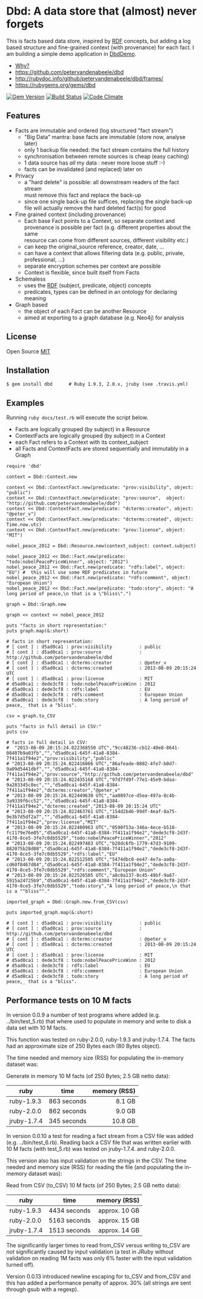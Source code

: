 # Dbd: A data store that (almost) never forgets

This is facts based data store, inspired by [RDF] concepts, but adding a
log based structure and fine-grained context (with provenance) for each fact.
I am building a simple demo application in [DbdDemo].

* [Why?][Rationale]
* <https://github.com/petervandenabeele/dbd>
* <http://rubydoc.info/github/petervandenabeele/dbd/frames/>
* <https://rubygems.org/gems/dbd>

[![Gem Version](https://badge.fury.io/rb/dbd.png)](http://badge.fury.io/rb/dbd)
[![Build Status](https://travis-ci.org/petervandenabeele/dbd.png?branch=master)](http://travis-ci.org/petervandenabeele/dbd)
[![Code Climate](https://codeclimate.com/github/petervandenabeele/dbd.png)](https://codeclimate.com/github/petervandenabeele/dbd)

## Features

* Facts are immutable and ordered (log structured "fact stream")
  * "Big Data" mantra: base facts are immutable (store now, analyse later)
  * only 1 backup file needed: the fact stream contains the full history
  * synchronisation between remote sources is cheap (easy caching)
  * 1 data source has _all_ my data : never more loose stuff :-)
  * facts can be invalidated (and replaced) later on
* Privacy
  * a "hard delete" is possible: all downstream readers of the fact stream  
    must remove this fact and replace the back-up
  * since one single back-up file suffices, replacing the *single* back-up  
    file will actually remove the hard deleted fact(s) for good
* Fine grained context (including provenance)
  * Each base Fact points to a Context, so separate context and  
    provenance is possible per fact (e.g. different properties about the same  
    resource can come from different sources, different visibility etc.)
  * can keep the original_source reference, creator, date, …
  * can have a context that allows filtering data (e.g. public, private, professional, …)
  * separate encryption schemes per context are possible
  * Context is flexible, since built itself from Facts
* Schemaless
  * uses the [RDF] (subject, predicate, object) concepts
  * predicates, types can be defined in an ontology for declaring meaning
* Graph based
  * the object of each Fact can be another Resource
  * aimed at exporting to a graph database (e.g. Neo4j) for analysis

## License

Open Source [MIT]

## Installation

    $ gem install dbd      # Ruby 1.9.3, 2.0.x, jruby (see .travis.yml)

## Examples

Running `ruby docs/test.rb` will execute the script below.

* Facts are logically grouped (by subject) in a Resource
* ContextFacts are logically grouped (by subject) in a Context
* each Fact refers to a Context with its context_subject
* all Facts and ContextFacts are stored sequentially and immutably
  in a Graph

```
require 'dbd'

context = Dbd::Context.new

context << Dbd::ContextFact.new(predicate: "prov:visibility", object: "public")
context << Dbd::ContextFact.new(predicate: "prov:source",  object: "http://github.com/petervandenabeele/dbd")
context << Dbd::ContextFact.new(predicate: "dcterms:creator", object: "@peter_v")
context << Dbd::ContextFact.new(predicate: "dcterms:created", object: Time.now.utc)
context << Dbd::ContextFact.new(predicate: "prov:license", object: "MIT")

nobel_peace_2012 = Dbd::Resource.new(context_subject: context.subject)

nobel_peace_2012 << Dbd::Fact.new(predicate: "todo:nobelPeacePriceWinner", object: "2012")
nobel_peace_2012 << Dbd::Fact.new(predicate: "rdfs:label", object: "EU") #  this will use some RDF predicates in future
nobel_peace_2012 << Dbd::Fact.new(predicate: "rdfs:comment", object: "European Union")
nobel_peace_2012 << Dbd::Fact.new(predicate: "todo:story", object: "A long period of peace,\n that is a \"bliss\".")

graph = Dbd::Graph.new

graph << context << nobel_peace_2012

puts "facts in short representation:"
puts graph.map(&:short)

# facts in short representation:
# [ cont ] : d5ad0ca1 : prov:visibility          : public
# [ cont ] : d5ad0ca1 : prov:source              : http://github.com/petervandenabeele/dbd
# [ cont ] : d5ad0ca1 : dcterms:creator          : @peter_v
# [ cont ] : d5ad0ca1 : dcterms:created          : 2013-08-09 20:15:24 UTC
# [ cont ] : d5ad0ca1 : prov:license             : MIT
# d5ad0ca1 : dede3cf8 : todo:nobelPeacePriceWinn : 2012
# d5ad0ca1 : dede3cf8 : rdfs:label               : EU
# d5ad0ca1 : dede3cf8 : rdfs:comment             : European Union
# d5ad0ca1 : dede3cf8 : todo:story               : A long period of peace,_ that is a "bliss".

csv = graph.to_CSV

puts "facts in full detail in CSV:"
puts csv

# facts in full detail in CSV:
#  "2013-08-09 20:15:24.022368550 UTC","9cc48236-cb12-40e8-8641-08407b9a03fb","","d5ad0ca1-645f-41a8-8384-7f411a1f94e2","prov:visibility","public"
# "2013-08-09 20:15:24.022416066 UTC","86afeade-0802-4fe7-b0d7-9a09d5441dbf","","d5ad0ca1-645f-41a8-8384-7f411a1f94e2","prov:source","http://github.com/petervandenabeele/dbd"
# "2013-08-09 20:15:24.022435168 UTC","97d7fd9f-77e1-45e9-bdaa-9a283345c8ec","","d5ad0ca1-645f-41a8-8384-7f411a1f94e2","dcterms:creator","@peter_v"
# "2013-08-09 20:15:24.022449630 UTC","aa0897ce-d5ea-497a-8c4b-3a9339f6cc52","","d5ad0ca1-645f-41a8-8384-7f411a1f94e2","dcterms:created","2013-08-09 20:15:24 UTC"
# "2013-08-09 20:15:24.022463761 UTC","154d2b46-99df-4eaf-8a75-9e3b7d5df2a7","","d5ad0ca1-645f-41a8-8384-7f411a1f94e2","prov:license","MIT"
# "2013-08-09 20:15:24.022480963 UTC","0590f53a-346a-4ece-b510-fc1179e76e05","d5ad0ca1-645f-41a8-8384-7f411a1f94e2","dede3cf8-2d3f-4170-8ce5-3fe7c0db5529","todo:nobelPeacePriceWinner","2012"
# "2013-08-09 20:15:24.022497483 UTC","b28dc6fb-1779-47d3-9109-882075b28d08","d5ad0ca1-645f-41a8-8384-7f411a1f94e2","dede3cf8-2d3f-4170-8ce5-3fe7c0db5529","rdfs:label","EU"
# "2013-08-09 20:15:24.022512505 UTC","5474dbc0-ee47-4e7a-aa0a-cd60f8467d84","d5ad0ca1-645f-41a8-8384-7f411a1f94e2","dede3cf8-2d3f-4170-8ce5-3fe7c0db5529","rdfs:comment","European Union"
# "2013-08-09 20:15:24.022526505 UTC","a8c0a137-8c45-49bf-9a87-5915a24725b9","d5ad0ca1-645f-41a8-8384-7f411a1f94e2","dede3cf8-2d3f-4170-8ce5-3fe7c0db5529","todo:story","A long period of peace,\n that is a ""bliss""."

imported_graph = Dbd::Graph.new.from_CSV(csv)

puts imported_graph.map(&:short)

# [ cont ] : d5ad0ca1 : prov:visibility          : public
# [ cont ] : d5ad0ca1 : prov:source              : http://github.com/petervandenabeele/dbd
# [ cont ] : d5ad0ca1 : dcterms:creator          : @peter_v
# [ cont ] : d5ad0ca1 : dcterms:created          : 2013-08-09 20:15:24 UTC
# [ cont ] : d5ad0ca1 : prov:license             : MIT
# d5ad0ca1 : dede3cf8 : todo:nobelPeacePriceWinn : 2012
# d5ad0ca1 : dede3cf8 : rdfs:label               : EU
# d5ad0ca1 : dede3cf8 : rdfs:comment             : European Union
# d5ad0ca1 : dede3cf8 : todo:story               : A long period of peace,_ that is a "bliss".
```

## Performance tests on 10 M facts

In version 0.0.9 a number of test programs where added (e.g. ../bin/test_5.rb)
that where used to populate in memory and write to disk a data set with 10 M facts.

This function was tested on ruby-2.0.0, ruby-1.9.3 and jruby-1.7.4. The facts
had an approximate size of 250 Bytes each (80 Bytes object).

The time needed and memory size (RSS) for populating the in-memory dataset was:

Generate in memory 10 M facts (of 250 Bytes; 2.5 GB netto data):

| ruby	     | time        | memory (RSS) |
|------------|-------------| ------------:|
| ruby-1.9.3 | 863 seconds |       8.1 GB |
| ruby-2.0.0 | 862 seconds |       9.0 GB |
|jruby-1.7.4 | 345 seconds |      10.8 GB |

In version 0.0.10 a test for reading a fact stream from a CSV file was added
(e.g. ../bin/test_6.rb). Reading back a CSV file that was written earlier with
10 M facts (with test_5.rb) was tested on jruby-1.7.4. and ruby-2.0.0.

This version also has input validation on the strings in the CSV. The time needed
and memory size (RSS) for reading the file (and populating the in-memory dataset
was):

Read from CSV (to_CSV) 10 M facts (of 250 Bytes; 2.5 GB netto data):

| ruby	     | time          |  memory (RSS) |
|------------|---------------|--------------:|
| ruby-1.9.3 | 4434  seconds | approx. 10 GB |
| ruby-2.0.0 | 5163  seconds | approx. 15 GB |
|jruby-1.7.4 | 1513  seconds | approx. 14 GB |

The significantly larger times to read from_CSV versus writing to_CSV are _not_
significantly caused by input validation (a test in JRuby without validation on
reading 1M facts was only 6% faster with the input validation turned off).

Version 0.0.13 introduced newline escaping for to_CSV and from_CSV and this
has added a performance penalty of approx. 30% (all strings are sent through
gsub with a regexp).

[RDF]:              http://www.w3.org/RDF/
[Rationale]:        http://github.com/petervandenabeele/dbd/blob/master/docs/rationale.md
[MIT]:              https://github.com/petervandenabeele/dbd/blob/master/LICENSE.txt
[DbdDemo]:          https://github.com/petervandenabeele/dbd_demo#readme
